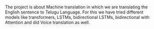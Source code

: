 The project is about Machine translation in which we are translating the English sentence to Telugu Language.
For this we have tried different models like transformers, LSTMs, bidirectional LSTMs, bidirectional with Attention and did Voice translation as well. 
